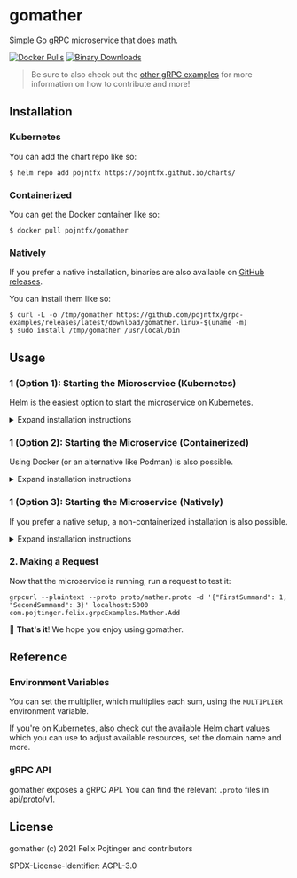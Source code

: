 # gomather

Simple Go gRPC microservice that does math.

[![Docker Pulls](https://img.shields.io/docker/pulls/pojntfx/gomather?label=docker%20pulls)](https://hub.docker.com/r/pojntfx/gomather)
[![Binary Downloads](https://img.shields.io/github/downloads/pojntfx/grpc-examples/latest/gomather.linux-x86_64?label=binary%20downloads)](https://github.com/pojntfx/grpc-examples/releases)

> Be sure to also check out the [other gRPC examples](../README.md) for more information on how to contribute and more!

## Installation

### Kubernetes

You can add the chart repo like so:

```shell
$ helm repo add pojntfx https://pojntfx.github.io/charts/
```

### Containerized

You can get the Docker container like so:

```shell
$ docker pull pojntfx/gomather
```

### Natively

If you prefer a native installation, binaries are also available on [GitHub releases](https://github.com/pojntfx/grpc-examples/releases).

You can install them like so:

```shell
$ curl -L -o /tmp/gomather https://github.com/pojntfx/grpc-examples/releases/latest/download/gomather.linux-$(uname -m)
$ sudo install /tmp/gomather /usr/local/bin
```

## Usage

### 1 (Option 1): Starting the Microservice (Kubernetes)

Helm is the easiest option to start the microservice on Kubernetes.

<details>
  <summary>Expand installation instructions</summary>

Run the following; see the [Reference](#reference) for more configuration parameters:

```shell
$ helm install gomather pojntfx/gomather --set app.multiplier=1
```

The logs are available like so:

```shell
$ kubectl logs gomather
```

  </details>

### 1 (Option 2): Starting the Microservice (Containerized)

Using Docker (or an alternative like Podman) is also possible.

<details>
  <summary>Expand installation instructions</summary>

Run the following; see the [Reference](#reference) for more configuration parameters:

```shell
$ docker run \
    --name gomather \
    -d \
    --restart always \
    -p 5000:5000 \
    -e MULTIPLIER=1 \
    pojntfx/gomather
```

The logs are available like so:

```shell
$ docker logs gomather
```

  </details>

### 1 (Option 3): Starting the Microservice (Natively)

If you prefer a native setup, a non-containerized installation is also possible.

<details>
  <summary>Expand installation instructions</summary>

First, create a systemd service for it; see the [Reference](#reference) for more configuration parameters::

```shell
$ mkdir -p ~/.config/systemd/user/
$ cat <<EOT >~/.config/systemd/user/gomather.service
[Unit]
Description=gomather

[Service]
Environment="MULTIPLIER=1"
ExecStart=/usr/local/bin/gomather -c \${HOME}/.local/share/gomather/etc/gomather/gomather-config.yaml

[Install]
WantedBy=multi-user.target
EOT
```

Finally, reload systemd and enable the service:

```shell
$ systemctl --user daemon-reload
$ systemctl --user enable --now gomather
```

You can get the logs like so:

```shell
$ journalctl --user -u gomather
```

  </details>

### 2. Making a Request

Now that the microservice is running, run a request to test it:

```shell
grpcurl --plaintext --proto proto/mather.proto -d '{"FirstSummand": 1, "SecondSummand": 3}' localhost:5000 com.pojtinger.felix.grpcExamples.Mather.Add
```

🚀 **That's it**! We hope you enjoy using gomather.

## Reference

### Environment Variables

You can set the multiplier, which multiplies each sum, using the `MULTIPLIER` environment variable.

If you're on Kubernetes, also check out the available [Helm chart values](./charts/gomather/values.yaml) which you can use to adjust available resources, set the domain name and more.

### gRPC API

gomather exposes a gRPC API. You can find the relevant `.proto` files in [api/proto/v1](./api/proto/v1).

## License

gomather (c) 2021 Felix Pojtinger and contributors

SPDX-License-Identifier: AGPL-3.0
